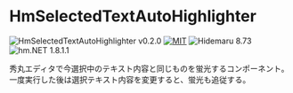 # HmSelectedTextAutoHighlighter

![HmSelectedTextAutoHighlighter v0.2.0](https://img.shields.io/badge/HmSelectedTextAutoHighlighter-v0.2.0-6479ff.svg)
[![MIT](https://img.shields.io/badge/license-MIT-blue.svg?style=flat)](LICENSE)
![Hidemaru 8.73](https://img.shields.io/badge/Hidemaru-v8.73-6479ff.svg)
![hm.NET 1.8.1.1](https://img.shields.io/badge/hm.NET-v1.8.1.1-6479ff.svg)


秀丸エディタで今選択中のテキスト内容と同じものを蛍光するコンポーネント。  
一度実行した後は選択テキスト内容を変更すると、蛍光も追従する。
